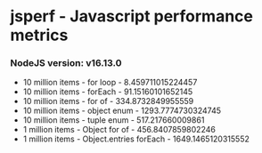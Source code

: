 # jsperf - Javascript performance metrics
### NodeJS version: v16.13.0
- 10 million items - for loop - 8.459711015224457
- 10 million items - forEach - 91.15160101652145
- 10 million items - for of - 334.8732849955559
- 10 million items - object enum - 1293.7774730324745
- 10 million items - tuple enum - 517.217660009861
- 1 million items - Object for of - 456.8407859802246
- 1 million items - Object.entries forEach - 1649.1465120315552
